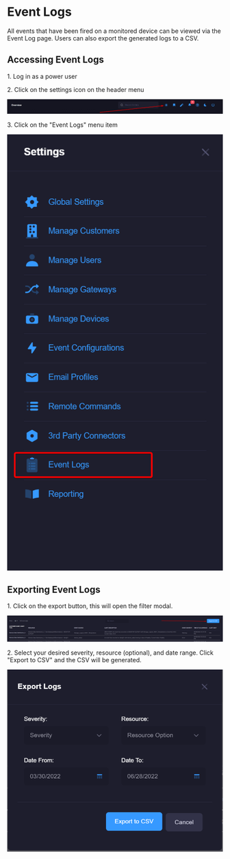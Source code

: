 # Event Logs
All events that have been fired on a monitored device can be viewed via the Event Log page. Users can also export the generated logs to a CSV. 

## Accessing Event Logs 
1\. Log in as a power user

2\. Click on the settings icon on the header menu

![Side Navigation](images/menu_settings.png "")

3\. Click on the "Event Logs" menu item

![Side Navigation](images/settings_event_logs.png "")

## Exporting Event Logs
1\. Click on the export button, this will open the filter modal. 

![Side Navigation](images/settings_export_logs.png "")

2\. Select your desired severity, resource (optional), and date range. Click "Export to CSV" and the CSV will be generated.

![Side Navigation](images/settings_logs_export.png "")

